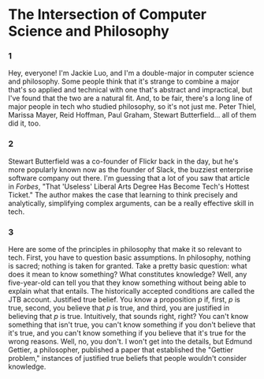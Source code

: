 # The Intersection of Computer Science and Philosophy

### 1
Hey, everyone! I'm Jackie Luo, and I'm a double-major in computer science and philosophy. Some people think that it's strange to combine a major that's so applied and technical with one that's abstract and impractical, but I've found that the two are a natural fit. And, to be fair, there's a long line of major people in tech who studied philosophy, so it's not just me. Peter Thiel, Marissa Mayer, Reid Hoffman, Paul Graham, Stewart Butterfield... all of them did it, too.

### 2
Stewart Butterfield was a co-founder of Flickr back in the day, but he's more popularly known now as the founder of Slack, the buzziest enterprise software company out there. I'm guessing that a lot of you saw that article in *Forbes*, "That 'Useless' Liberal Arts Degree Has Become Tech's Hottest Ticket." The author makes the case that learning to think precisely and analytically, simplifying complex arguments, can be a really effective skill in tech.

### 3
Here are some of the principles in philosophy that make it so relevant to tech. First, you have to question basic assumptions. In philosophy, nothing is sacred; nothing is taken for granted. Take a pretty basic question: what does it mean to know something? What constitutes knowledge? Well, any five-year-old can tell you that they know something without being able to explain what that entails. The historically accepted conditions are called the JTB account. Justified true belief. You know a proposition *p* if, first, *p* is true, second, you believe that *p* is true, and third, you are justified in believing that *p* is true. Intuitively, that sounds right, right? You can't know something that isn't true, you can't know something if you don't believe that it's true, and you can't know something if you believe that it's true for the wrong reasons. Well, no, you don't. I won't get into the details, but Edmund Gettier, a philosopher, published a paper that established the "Gettier problem," instances of justified true beliefs that people wouldn't consider knowledge.

